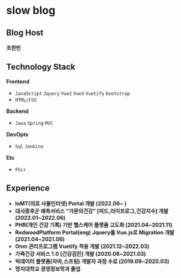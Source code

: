 # slow blog

## Blog Host

**조한빈**



## Technology Stack

**Frontend**

- `JavaScript` `Jquery` `Vue2` `Vue3` `Vuetify` `bootstrap`
- `HTML/CSS` 

**Backend**

- `Java` `Spring` `MVC` 

**DevOpts**

- `Sql`  `Jenkins`

**Etc**

- `Fhir`


## Experience

- **IoMT(의료 사물인터넷) Portal 개발 (2022.06~ )**
- **대사증후군 예측서비스 “가문의건강” [피드,라이프로그,건강지수] 개발 (2022.01~2022.06)**
- **PHR(개인 건강 기록) 기반 헬스케어 플랫폼 고도화 (2021.04~2021.11)**
- **RedwoodPlatform Portal(eng) Jquery를 Vue.js로 Migration 개발 (2021.04~2021.06)**
- **Onm 관리프로그램 Vuetify 적용 개발 (2021.12~2022.03)**
- **가족건강 서비스 1.0 [건강검진] 개발 (2020.08~2021.03)**
- **빅데이터 플랫폼(자바,스프링) 개발자 과정 수료 (2019.09~2020.03)**
- **명지대학교 경영정보학과 졸업**


 
